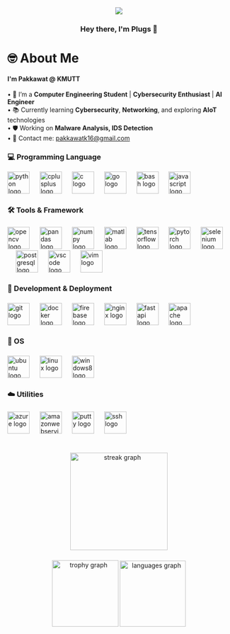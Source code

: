 <div align="center">
  <img height="" src="https://media1.giphy.com/media/v1.Y2lkPTc5MGI3NjExYXFuZHVtMWpjMzF4dGh1a3ZwZWF6azhnNmRmbTdjdHNvMXA2eDRxeiZlcD12MV9pbnRlcm5hbF9naWZfYnlfaWQmY3Q9Zw/Dh5q0sShxgp13DwrvG/giphy.gif"  />
</div>


<h3 align="center">Hey there, I'm Plugs 👋</h3>


<h1 align="left">🤓  About Me</h1>


<h4 align="left">I'm Pakkawat @ KMUTT</h4> <p> • 🔭 I’m a <strong>Computer Engineering Student</strong> | <strong>Cybersecurity Enthusiast</strong> | <strong>AI Engineer</strong> <br> • 📚 Currently learning <strong>Cybersecurity</strong>, <strong>Networking</strong>, and exploring <strong>AIoT</strong> technologies <br> • 🛡️ Working on <strong>Malware Analysis, IDS Detection</strong> <br> • 📩 Contact me: <a href="mailto:pakkawatk16@gmail.com">pakkawatk16@gmail.com</a> </p>

<h3 align="left">💻 Programming Language</h3>


<div align="left">
  <img src="https://cdn.jsdelivr.net/gh/devicons/devicon/icons/python/python-original.svg" height="50" alt="python logo"  />
  <img width="15" />
  <img src="https://cdn.jsdelivr.net/gh/devicons/devicon/icons/cplusplus/cplusplus-original.svg" height="50" alt="cplusplus logo"  />
  <img width="15" />
  <img src="https://cdn.jsdelivr.net/gh/devicons/devicon/icons/c/c-original.svg" height="50" alt="c logo"  />
  <img width="15" />
  <img src="https://cdn.jsdelivr.net/gh/devicons/devicon/icons/go/go-original.svg" height="50" alt="go logo"  />
  <img width="15" />
  <img src="https://cdn.jsdelivr.net/gh/devicons/devicon/icons/bash/bash-original.svg" height="50" alt="bash logo"  />
  <img width="15" />
  <img src="https://skillicons.dev/icons?i=js" height="50" alt="javascript logo"  />
</div>

###

<h3 align="left">🛠 Tools & Framework</h3>

###

<div align="left">
  <img src="https://cdn.jsdelivr.net/gh/devicons/devicon/icons/opencv/opencv-original.svg" height="50" alt="opencv logo"  />
  <img width="15" />
  <img src="https://cdn.jsdelivr.net/gh/devicons/devicon/icons/pandas/pandas-original.svg" height="50" alt="pandas logo"  />
  <img width="15" />
  <img src="https://cdn.jsdelivr.net/gh/devicons/devicon/icons/numpy/numpy-original.svg" height="50" alt="numpy logo"  />
  <img width="15" />
  <img src="https://cdn.jsdelivr.net/gh/devicons/devicon/icons/matlab/matlab-original.svg" height="50" alt="matlab logo"  />
  <img width="15" />
  <img src="https://cdn.jsdelivr.net/gh/devicons/devicon/icons/tensorflow/tensorflow-original.svg" height="50" alt="tensorflow logo"  />
  <img width="15" />
  <img src="https://cdn.jsdelivr.net/gh/devicons/devicon/icons/pytorch/pytorch-original.svg" height="50" alt="pytorch logo"  />
  <img width="15" />
  <img src="https://cdn.jsdelivr.net/gh/devicons/devicon/icons/selenium/selenium-original.svg" height="50" alt="selenium logo"  />
  <img width="15" />
  <img src="https://cdn.jsdelivr.net/gh/devicons/devicon/icons/postgresql/postgresql-original.svg" height="50" alt="postgresql logo"  />
  <img width="15" />
  <img src="https://cdn.jsdelivr.net/gh/devicons/devicon/icons/vscode/vscode-original.svg" height="50" alt="vscode logo"  />
  <img width="15" />
  <img src="https://cdn.jsdelivr.net/gh/devicons/devicon/icons/vim/vim-original.svg" height="50" alt="vim logo"  />
</div>

###

<h3 align="left">📱 Development & Deployment</h3>

###

<div align="left">
  <img src="https://cdn.jsdelivr.net/gh/devicons/devicon/icons/git/git-original.svg" height="50" alt="git logo"  />
  <img width="15" />
  <img src="https://cdn.jsdelivr.net/gh/devicons/devicon/icons/docker/docker-original.svg" height="50" alt="docker logo"  />
  <img width="15" />
  <img src="https://cdn.jsdelivr.net/gh/devicons/devicon/icons/firebase/firebase-plain.svg" height="50" alt="firebase logo"  />
  <img width="15" />
  <img src="https://cdn.jsdelivr.net/gh/devicons/devicon/icons/nginx/nginx-original.svg" height="50" alt="nginx logo"  />
  <img width="15" />
  <img src="https://cdn.jsdelivr.net/gh/devicons/devicon/icons/fastapi/fastapi-original.svg" height="50" alt="fastapi logo"  />
  <img width="15" />
  <img src="https://cdn.simpleicons.org/apache/D22128" height="50" alt="apache logo"  />
</div>

###

<h3 align="left">🚀 OS</h3>

###

<div align="left">
  <img src="https://cdn.simpleicons.org/ubuntu/E95420" height="50" alt="ubuntu logo"  />
  <img width="15" />
  <img src="https://cdn.jsdelivr.net/gh/devicons/devicon/icons/linux/linux-original.svg" height="50" alt="linux logo"  />
  <img width="15" />
  <img src="https://cdn.jsdelivr.net/gh/devicons/devicon/icons/windows8/windows8-original.svg" height="50" alt="windows8 logo"  />
</div>

###

<h3 align="left">☁️ Utilities</h3>

###

<div align="left">
  <img src="https://cdn.jsdelivr.net/gh/devicons/devicon/icons/azure/azure-original.svg" height="50" alt="azure logo"  />
  <img width="15" />
  <img src="https://cdn.jsdelivr.net/gh/devicons/devicon/icons/amazonwebservices/amazonwebservices-line-wordmark.svg" height="50" alt="amazonwebservices logo"  />
  <img width="15" />
  <img src="https://cdn.jsdelivr.net/gh/devicons/devicon/icons/putty/putty-original.svg" height="50" alt="putty logo"  />
  <img width="15" />
  <img src="https://cdn.jsdelivr.net/gh/devicons/devicon/icons/ssh/ssh-original.svg" height="50" alt="ssh logo"  />
</div>

###

<h3 align="left"></h3>

###

<br clear="both">

<div align="center">
  <img src="https://streak-stats.demolab.com?user=PlugsPakuko&locale=en&mode=weekly&theme=react&hide_border=true&border_radius=5&date_format=j%20M%5B%20Y%5D&order=3" height="220" alt="streak graph"  />
</div>

###

<div align="center">
  <img src="https://github-profile-trophy.vercel.app?username=PlugsPakuko&theme=discord&column=4&row=1&margin-w=10&margin-h=8&no-bg=true&no-frame=true&order=4" height="150" alt="trophy graph"  />
  <img src="https://github-readme-stats.vercel.app/api/top-langs?username=PlugsPakuko&locale=en&hide_title=true&layout=compact&card_width=320&langs_count=6&theme=codeSTACKr&hide_border=true&order=2" height="149" alt="languages graph"  />
</div>

###
